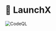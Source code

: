 # :rocket: LaunchX


![CodeQL](https://github.com/viniciusmoreeira/launchx/workflows/CodeQL/badge.svg)
